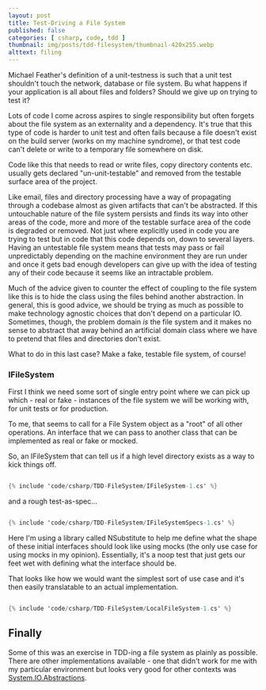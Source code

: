 ```yaml
---
layout: post
title: Test-Driving a File System
published: false
categories: [ csharp, code, tdd ]
thumbnail: img/posts/tdd-filesystem/thumbnail-420x255.webp
alttext: filing
---
```


Michael Feather's definition of a unit-testness is such that a unit test shouldn't touch the network, 
database or file system. Bu what happens if your application is all about files and folders? Should we give up 
on trying to test it?

Lots of code I come across aspires to single responsibility but often forgets about the file system as an externality 
and a dependency. It's true that this type of code is harder to unit test and often fails because a file doesn't exist 
on the build server (works on my machine syndrome), or that test code can't delete or write to a temporary file 
somewhere on disk. 

Code like this that needs to read or write files, copy directory contents etc. usually gets declared 
"un-unit-testable" and removed from the testable surface area of the project. 

Like email, files and directory processing have a way of propagating through a codebase almost as given artifacts that 
can't be abstracted. If this untouchable nature of the file system persists and finds its way into other areas of the code, 
more and more of the testable surface area of the code is degraded or removed. Not just where explicitly used in code you are 
trying to test but in code that this code depends on, down to several layers. Having an untestable file system means that tests 
may pass or fail unpredictably depending on the machine environment they are run under and once it gets bad enough developers 
can give up with the idea of testing any of their code because it seems like an intractable problem. 

Much of the advice given to counter the effect of coupling to the file system like this is to hide the class using the files 
behind another abstraction. In general, this is good advice, we should be trying as much as possible to make technology agnostic 
choices that don't depend on a particular IO. Sometimes, though, the problem domain *is* the file system and it makes no sense to 
abstract that away behind an artificial domain class where we have to pretend that files and directories don't exist. 

What to do in this last case? Make a fake, testable file system, of course!


### IFileSystem

First I think we need some sort of single entry point where we can pick up which - real or fake - instances of the file system we will be working with, for unit tests or for production. 

To me, that seems to call for a File System object as a "root" of all other operations. An interface that we can pass to another 
class that can be implemented as real or fake or mocked. 

So, an IFileSystem that can tell us if a high level directory exists as a way to kick things off.

~~~csharp

{% include 'code/csharp/TDD-FileSystem/IFileSystem-1.cs' %}

~~~

and a rough test-as-spec...

~~~csharp

{% include 'code/csharp/TDD-FileSystem/IFileSystemSpecs-1.cs' %}

~~~

Here I'm using a library called NSubstitute to help me define what the shape of these initial interfaces should look like using 
mocks (the only use case for using mocks in my opinion). Essentially, it's a noop test that just gets our feet wet with defining what the interface should be.

That looks like how we would want the simplest sort of use case and it's then easily translatable to an actual implementation. 

~~~csharp

{% include 'code/csharp/TDD-FileSystem/LocalFileSystem-1.cs' %}

~~~


## Finally

Some of this was an exercise in TDD-ing a file system as plainly as possible. There are other implementations available - one that didn't work for me with my particular environment but looks very good for other contexts was <a href="https://www.nuget.org/packages/System.IO.Abstractions/">System.IO.Abstractions</a>. 

